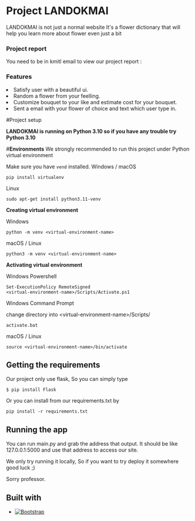 # Project LANDOKMAI
LANDOKMAI is not just a normal website
It's a flower dictionary that will help you learn more about flower even just a bit

### Project report
  You need to be in kmitl email to view our project report :

### Features
<li>Satisfy user with a beautiful ui.
<li>Random a flower from your feelling.
<li>Customize bouquet to your like and estimate cost for your bouquet.
<li>Sent a email with your flower of choice and text which user type in.

<br>

#Project setup

<b>LANDOKMAI is running on Python 3.10 so if you have any trouble try Python 3.10</b>
 
#<b>Environments</b>
We strongly recommended to run this project under Python virtual environment

Make sure you have <code>vend</code> installed.
Windows / macOS

    pip install virtualenv

Linux

    sudo apt-get install python3.11-venv

<b>Creating virtual environment</b>

Windows

    python -m venv <virtual-environment-name>

macOS / Linux

    python3 -m venv <virtual-environment-name>

<b>Activating virtual environment</b>

Windows Powershell

    Set-ExecutionPolicy RemoteSigned
    <virtual-environment-name>/Scripts/Activate.ps1

Windows Command Prompt

change directory into \<virtual-environment-name\>/Scripts/

    activate.bat

macOS / Linux

    source <virtual-environment-name>/bin/activate

## <b>Getting the requirements</b>

Our project only use flask, So you can simply type

    $ pip install Flask
    
Or you can install from our requirements.txt by

    pip install -r requirements.txt
    
## <b>Running the app</b>
You can run main.py and grab the address that output.
It should be like 127.0.0.1:5000 and use that address to access our site.

We only try running it locally, So if you want to try deploy it somewhere good luck ;)

Sorry professor.


## Built with
* [![Bootstrap][Bootstrap.com]][Bootstrap-url]


[Bootstrap.com]: https://img.shields.io/badge/Bootstrap-563D7C?style=for-the-badge&logo=bootstrap&logoColor=white
[Bootstrap-url]: https://getbootstrap.com






